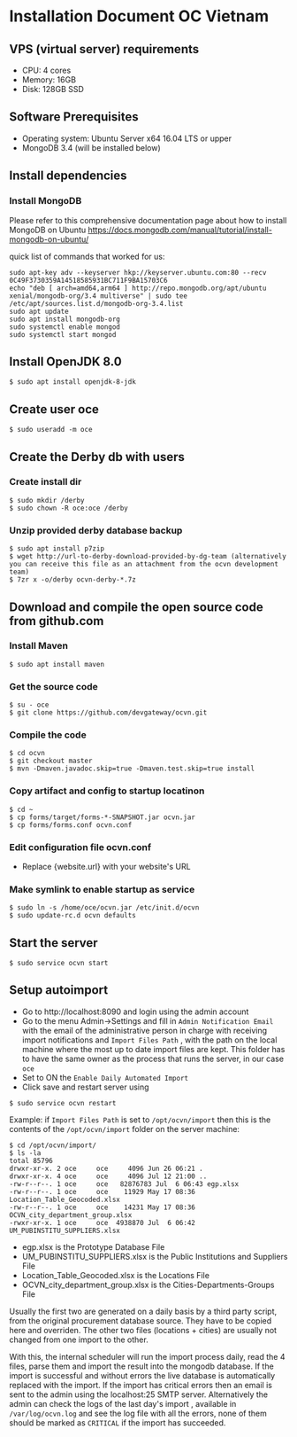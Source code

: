 # Installation Document OC Vietnam

## VPS (virtual server) requirements

- CPU: 4 cores
- Memory: 16GB
- Disk: 128GB SSD

## Software Prerequisites

- Operating system: Ubuntu Server x64 16.04 LTS or upper
- MongoDB 3.4 (will be installed below)

## Install dependencies

### Install MongoDB

Please refer to this comprehensive documentation page about how to install MongoDB on Ubuntu
https://docs.mongodb.com/manual/tutorial/install-mongodb-on-ubuntu/

quick list of commands that worked for us:

```
sudo apt-key adv --keyserver hkp://keyserver.ubuntu.com:80 --recv 0C49F3730359A14518585931BC711F9BA15703C6
echo "deb [ arch=amd64,arm64 ] http://repo.mongodb.org/apt/ubuntu xenial/mongodb-org/3.4 multiverse" | sudo tee /etc/apt/sources.list.d/mongodb-org-3.4.list
sudo apt update
sudo apt install mongodb-org
sudo systemctl enable mongod
sudo systemctl start mongod
```


## Install OpenJDK 8.0

`$ sudo apt install openjdk-8-jdk`

## Create user oce

`$ sudo useradd -m oce`

## Create the Derby db with users

### Create install dir

```
$ sudo mkdir /derby
$ sudo chown -R oce:oce /derby
```

### Unzip provided derby database backup

```
$ sudo apt install p7zip
$ wget http://url-to-derby-download-provided-by-dg-team (alternatively you can receive this file as an attachment from the ocvn development team)
$ 7zr x -o/derby ocvn-derby-*.7z
```

## Download and compile the open source code from github.com

### Install Maven

`$ sudo apt install maven`

### Get the source code


```
$ su - oce
$ git clone https://github.com/devgateway/ocvn.git
```

### Compile the code

```
$ cd ocvn
$ git checkout master
$ mvn -Dmaven.javadoc.skip=true -Dmaven.test.skip=true install
```

### Copy artifact and config to startup locatinon

```
$ cd ~
$ cp forms/target/forms-*-SNAPSHOT.jar ocvn.jar
$ cp forms/forms.conf ocvn.conf
```

### Edit configuration file ocvn.conf

- Replace {website.url} with your website's URL

### Make symlink to enable startup as service

```
$ sudo ln -s /home/oce/ocvn.jar /etc/init.d/ocvn
$ sudo update-rc.d ocvn defaults
```

## Start the server

`$ sudo service ocvn start`

## Setup autoimport

- Go to http://localhost:8090 and login using the admin account
- Go to the menu Admin->Settings and fill in `Admin Notification Email` with the email of the administrative person in charge with receiving import notifications and `Import Files Path` , with the path on the local machine where the most up to date import files are kept. This folder has to have the same owner as the process that runs the server, in our case `oce`
- Set to ON the `Enable Daily Automated Import ` 
- Click save and restart server using 

`$ sudo service ocvn restart`


Example: if `Import Files Path` is set to `/opt/ocvn/import` then this is the contents of the `/opt/ocvn/import` folder on the server machine:

```
$ cd /opt/ocvn/import/
$ ls -la
total 85796
drwxr-xr-x. 2 oce     oce     4096 Jun 26 06:21 .
drwxr-xr-x. 4 oce     oce     4096 Jul 12 21:00 ..
-rw-r--r--. 1 oce     oce   82876783 Jul  6 06:43 egp.xlsx
-rw-r--r--. 1 oce     oce    11929 May 17 08:36 Location_Table_Geocoded.xlsx
-rw-r--r--. 1 oce     oce    14231 May 17 08:36 OCVN_city_department_group.xlsx
-rwxr-xr-x. 1 oce     oce  4938870 Jul  6 06:42 UM_PUBINSTITU_SUPPLIERS.xlsx
```

- egp.xlsx is the Prototype Database File
- UM_PUBINSTITU_SUPPLIERS.xlsx is the Public Institutions and Suppliers File
- Location_Table_Geocoded.xlsx is the Locations File
- OCVN_city_department_group.xlsx is the Cities-Departments-Groups File

Usually the first two are generated on a daily basis by a third party script, from the original procurement database source. They have to be copied here and overriden. The other two files (locations + cities) are usually not changed from one import to the other.

With this, the internal scheduler will run the import process daily, read the 4 files, parse them and import the result into the mongodb database. If the import is successful and without errors the live database is automatically replaced with the import. If the import has critical errors then an email is sent to the admin using the localhost:25 SMTP server. Alternatively the admin can check the logs of the last day's import , available in `/var/log/ocvn.log` and see the log file with all the errors, none of them should be marked as `CRITICAL` if the import has succeeded. 



